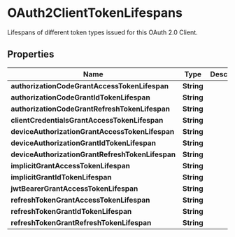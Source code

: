 

# OAuth2ClientTokenLifespans

Lifespans of different token types issued for this OAuth 2.0 Client.

## Properties

| Name | Type | Description | Notes |
|------------ | ------------- | ------------- | -------------|
|**authorizationCodeGrantAccessTokenLifespan** | **String** |  |  [optional] |
|**authorizationCodeGrantIdTokenLifespan** | **String** |  |  [optional] |
|**authorizationCodeGrantRefreshTokenLifespan** | **String** |  |  [optional] |
|**clientCredentialsGrantAccessTokenLifespan** | **String** |  |  [optional] |
|**deviceAuthorizationGrantAccessTokenLifespan** | **String** |  |  [optional] |
|**deviceAuthorizationGrantIdTokenLifespan** | **String** |  |  [optional] |
|**deviceAuthorizationGrantRefreshTokenLifespan** | **String** |  |  [optional] |
|**implicitGrantAccessTokenLifespan** | **String** |  |  [optional] |
|**implicitGrantIdTokenLifespan** | **String** |  |  [optional] |
|**jwtBearerGrantAccessTokenLifespan** | **String** |  |  [optional] |
|**refreshTokenGrantAccessTokenLifespan** | **String** |  |  [optional] |
|**refreshTokenGrantIdTokenLifespan** | **String** |  |  [optional] |
|**refreshTokenGrantRefreshTokenLifespan** | **String** |  |  [optional] |



